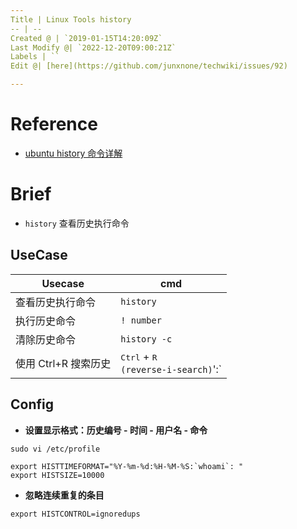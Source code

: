 ```yaml
---
Title | Linux Tools history
-- | --
Created @ | `2019-01-15T14:20:09Z`
Last Modify @| `2022-12-20T09:00:21Z`
Labels | ``
Edit @| [here](https://github.com/junxnone/techwiki/issues/92)

---
```

# Reference
- [ubuntu history 命令详解](https://blog.csdn.net/sdfgh2046/article/details/5376086)

# Brief
- `history` 查看历史执行命令

## UseCase 

Usecase | cmd
-- | --
查看历史执行命令 | `history`
执行历史命令 | `! number`
清除历史命令 | `history -c`
使用 Ctrl+R 搜索历史 | <kbd>Ctrl</kbd> + <kbd>R</kbd><br>`(reverse-i-search)`':`

## Config

- **设置显示格式：历史编号 - 时间 - 用户名 - 命令**

```
sudo vi /etc/profile
```
```
export HISTTIMEFORMAT="%Y-%m-%d:%H-%M-%S:`whoami`: "
export HISTSIZE=10000
```


- **忽略连续重复的条目**
```
export HISTCONTROL=ignoredups
```
